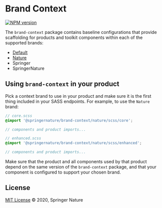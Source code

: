 # Brand Context

[![NPM version][badge-npm]][info-npm]

The `brand-context` package contains baseline configurations that provide scaffolding for products and toolkit components within each of the supported brands:

- [Default](./default/README.md)
- [Nature](./nature/README.md)
- Springer
- SpringerNature

## Using `brand-context` in your product

Pick a context brand to use in your product and make sure it is the first thing included in your SASS endpoints. For example, to use the `Nature` brand:


```scss
// core.scss
@import '@springernature/brand-context/nature/scss/core';

// components and product imports...
```

```scss
// enhanced.scss
@import '@springernature/brand-context/nature/scss/enhanced';

// components and product imports...
```

Make sure that the product and all components used by that product depend on the same version of the `brand-context` package, and that your component is configured to support your chosen brand.

## License

[MIT License][info-license] &copy; 2020, Springer Nature

[info-license]: https://github.com/springernature/frontend-nature-toolkit/blob/master/LICENCE
[info-npm]: https://www.npmjs.com/package/@springernature/brand-context
[badge-npm]: https://img.shields.io/npm/v/@springernature/brand-context.svg

